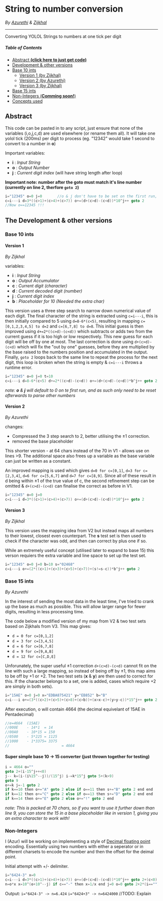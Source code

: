 # String to number conversion
*By [Azurethi](https://github.com/Azurethi "Adv. Mappings & Optimization") & [Zijkhal](https://github.com/Zijkhal "Initial Concept & Test sets")*

------------
Converting YOLOL Strings to numbers at one tick per digit

##### Table of Contents
- [Abstract **(click here to just get code)**](#Abstract)
- [Development & other versions](#The-Development-&-other-versions)
 - [Base 10 ints](#Base-10-ints)
   - [Version 1 (by Zijkhal)](#Version-1)
   - [Version 2 (by Azurethi)](#Version-2)
   - [Version 3 (by Zijkhal)](#Version-3)
 - [Base 15 ints](#Base-15-ints)
 - [Non-Integers (**Comming soon!**)](#Non-Integers)
- [Concepts used](#Concepts-used)

## Abstract
This code can be pasted in to any script, just ensure that none of the variables (i,o,j,c,d) are used elsewhere (or rename them all). It will take one yolol tick (200ms) per digit to process (eg. "12342" would take 1 second to convert to a number in **o**)

Important variables:
- **i** : *Input String*
- **o** : *Output Number*
- **j** : *Current digit index* (will have string length after loop)

**Important note: number after the goto must match it's line number (currently on line 2, therfore ``goto 2``)**
```c
i="12345" o=0 j=0		//o & j don't have to be set on the first run, but must be reset after.
c=i---i d=3*((c>1)+(c>4)+(c>7)) o+=(d+(c>d)-(c<d))*10^j++ goto 2
//Now o==12345 !!!
```

## The Development & other versions
### Base 10 ints
#### Version 1
*By Zijkhal*

variables:
- **i** : *Input String*
- **o** : *Output Accumulator*
- **c** : *Current digit (character)*
- **d** : *Current decoded digit (number)*
- **j** : *Current digit index*
- **b** : *Placeholder for 10 (Needed the extra char)*

This version uses a three step search to narrow down numerical value of each digit. The final character of the string is extracted using ``c=i---i``, this is then initially compared to 5 using ``d=8-6*(c<5)``, resulting in mapping ``c=[0,1,2,3,4,5] to d=2`` and ``c=[6,7,8] to d=8``. This initial guess is then improved using ``d+=2*((c>d)-(c<d))`` which subtracts or adds two from the current guess if it is too high or low respectively. This new guess for each digit will be off by one at most. The last correction is done using ``d+(c>d)-(c<d)`` which will fix the "out by one" guesses, before they are multiplied by the base raised to the numbers position and accumulated in the output. Finally, ``goto 2`` loops back to the same line to repeat the process for the next digit, this loop is broken when the string is empty & ``c=i---i`` throws a runtime error.

```c
i="12345" o=0 j=0 t=10
c=i---i d=8-6*(c<5) d+=2*((c>d)-(c<d)) o+=(d+(c>d)-(c<d))*b^j++ goto 2
```
*note: **o** & **j** will default to 0 on te first run, and as such only need to be reset afterwards to parse other numbers*
#### Version 2
*By Azurethi*

changes: 
- Compressed the 3 step search to 2, better utilising the ±1 correction.
- removed the base placeholder

This shorter version - at 64 chars instead of the 70 in V1 - allows use on lines >9. The additional space also frees up a variable as the base variable can just be written as a constant.

An improved mapping is used which gives ``d=0 for c=[0,1]``, ``d=3 for c=[2,3,4]``, ``d=6 for c=[5,6,7]`` and ``d=7 for c=[8,9]``. Since all of these result in d being within ±1 of the true value of c, the second refinement step can be omitted & ``d+(c>d)-(c<d)`` can finalise the correct as before in V1.
```c
i="12345" o=0 j=0
c=i---i d=3*((c>1)+(c>4)+(c>7)) o+=(d+(c>d)-(c<d))*10^j++ goto 2
```
#### Version 3
*By Zijkhal*

This version uses the mapping idea from V2 but instead maps all numbers to their lowest, closest even counterpart. The **s** test set is then used to check if the character was odd, and then can correct by plus one if so.

While an extremely useful concept (utilised later to expand to base 15) this verson requiers the extra variable and line space to set up the test set.

```c
i="12345" o=0 j=0 b=10 s="02468"
c=i---i o+=(2*((c>1)+(c>3)+(c>5)+(c>7))+(s!=s-c))*b^j++ goto 2
```
### Base 15 ints
*By Azurethi*

In the interest of sending the most data in the least time, I've tried to crank up the base as much as possible. This will allow larger range for fewer digits, resulting in less processing time.

The code below a modified version of my map from V2 & two test sets based on Zijkhals from V3. This map gives:
- ``d = 0 for c=[0,1,2]``
- ``d = 3 for c=[3,4,5]``
- ``d = 6 for c=[6,7,8]``
- ``d = 9 for c=[9,A,B]``
- ``d = 12 for c=[C,D,E]``

Unforunately, the super useful ±1 correction ``d+(c>d)-(c<d)`` cannot fit on the line with such a large mapping, so instead of being off by ±1, this map aims to be off by +1 or +2. The two test sets (**x** & **y**) are then used to correct for this. If the character belongs to a set, one is added, cases which require +2 are simply in both sets).
```c
i="15AE" o=0 j=0 x="EDBA875421" y="EB852" b="B"
c=i---i o+=(3*((c>2)+(c>5)+(c>8)+(c>b))+(x>x-c)+(y>y-c))*15^j++ goto 2
```
After execution, o will contain 4664 (the decimal equivelant of 15AE in Pentadecimal)
```c
//e=4664  (15AE)
//000E    - 14*1  = 14
//00A0    - 10*15 = 150
//0500    - 5*225 = 1125
//1000    - 1*3375= 3375
//                        = 4664
```
#### Super simple base 10 -> 15 converter (just thrown together for testing)
```c
i = 4664 o=""
goto 2+(i-15^j++<0)
j-- k=(i-(i%15^--j))/(15^j) i-=k*15^j goto 5+(k>9)
goto 9
o+=k j=-1 goto 2
if k==10 then o+="A" goto 2 else if o==11 then s+="B" goto 2 end end
if k==12 then o+="C" goto 2 else if o==13 then s+="D" goto 2 end end
if k==14 then o+="E" goto 2 else o+="!" goto 2 end
```

*note: This is packed at 70 chars, so if you want to use it further down than line 9, you can store the 15 in a base placeholder like in version 1, giving you an extra character to work with!*
### Non-Integers
I (Azur) will be working on implementing a style of [Decimal floating point](https://en.wikipedia.org/wiki/Decimal_floating_point "Wiki!") encoding. Essentially using two numbers with either a seperator or in different charsets to encode the number and then the offset for the deimal point.

Initial attempt with +/- delimiter.
```c
i="6424-3" x=0
c=i---i d=3*((c>1)+(c>4)+(c>7)) o+=(d+(c>d)-(c<d))*10^j++ goto 2+(c<0)
n=o*x x=10^(o+10^--j) if c=="-" then x=1/x end j=0 o=0 goto 2+2*(i=="")
```
Output:
``i="6424-3" -> n=6.424``
``i="6424+3" -> n=6424000``
//TODO: Explain
